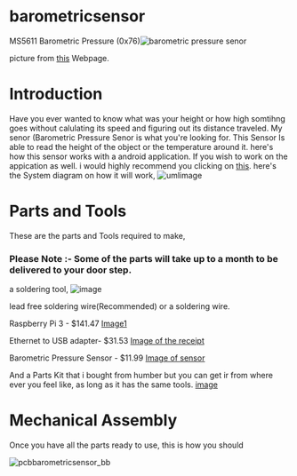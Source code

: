 # barometricsensor


MS5611 Barometric Pressure (0x76)![barometric pressure senor](https://user-images.githubusercontent.com/43185907/49833042-5935f500-fd66-11e8-84f8-3ecc64b90181.jpg)

picture from [this](https://www.ebay.ca/i/192749049300?chn=ps&dispItem=1) Webpage.



# Introduction 

Have you ever wanted to know what was your height or how high somtihng goes without calulating its speed and figuring out its distance traveled. My senor (Barometric Pressure Senor is what you're looking for. 
This Sensor Is able to read the height of the object or the temperature around it.
here's how this sensor works with a android application. If you wish to work on the appication as well. i would highly recommend you clicking on [this](https://github.com/GursehajHarika/SAG-Droning). 
here's the System diagram on how it will work,
![umlimage](https://user-images.githubusercontent.com/43185907/48031330-cdef9100-e121-11e8-9fc3-03276bc2c449.PNG)


# Parts and Tools 

These are the parts and Tools required to make,

### Please Note :- Some of the parts will take up to a month to be delivered to your door step.

a soldering tool,
![image](https://user-images.githubusercontent.com/43185907/49832105-bda38500-fd63-11e8-91b4-6f54d5e169e2.jpeg)



lead free soldering wire(Recommended) or a soldering wire.

Raspberry Pi 3  - $141.47 [Image1 ](https://raw.githubusercontent.com/GursehajHarika/barometricsensor/master/Project%20receipts/raspberry.png.jpg)
       

Ethernet to USB adapter- $31.53 [Image of the receipt](https://raw.githubusercontent.com/GursehajHarika/barometricsensor/master/Project%20receipts/Adapter.png)   

Barometric Pressure Sensor - $11.99 [Image of sensor ](https://raw.githubusercontent.com/GursehajHarika/barometricsensor/master/Project%20receipts/reciept%20sensor.png)  

And a Parts Kit that i bought from humber but you can get ir from where ever you feel like, as long as it has the same tools.
[image](https://raw.githubusercontent.com/GursehajHarika/barometricsensor/master/Project%20receipts/20181002_175841.jpg)

# Mechanical Assembly 

Once you have all the parts ready to use, this is how you should 

![pcbbarometricsensor_bb](https://user-images.githubusercontent.com/43185907/49048095-89e32f80-f1a7-11e8-8fa2-22bcb1d66fbc.png)

